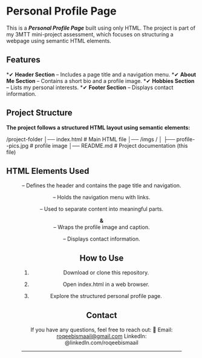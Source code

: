 

# Personal Profile Page

This is a ***Personal Profile Page*** built using only HTML. The project is part of my 3MTT mini-project assessment, which focuses on structuring a webpage using semantic HTML elements.

## Features

*✔ **Header Section** – Includes a page title and a navigation menu.
*✔ **About Me Section** – Contains a short bio and a profile image.
*✔ **Hobbies Section** – Lists my personal interests.
*✔ **Footer Section** – Displays contact information.

## Project Structure

**The project follows a structured HTML layout using semantic elements:**

/project-folder
│── index.html  # Main HTML file
│── /imgs /  │   ├── profile--pics.jpg  # profile image
│── README.md   # Project documentation (this file)

## HTML Elements Used

**<header>** – Defines the header and contains the page title and navigation.

**<nav>** – Holds the navigation menu with links.

**<section>** – Used to separate content into meaningful parts.

**<figure> & <figcaption>** – Wraps the profile image and caption.

**<footer>** – Displays contact information.


## How to Use

1. Download or clone this repository.


2. Open index.html in a web browser.


3. Explore the structured personal profile page.



## Contact

If you have any questions, feel free to reach out:
📧 Email: roqeebismaail@gmail.com
  LinkedIn: @linkedln.com/roqeebismaail


---------------------------------------------------------

